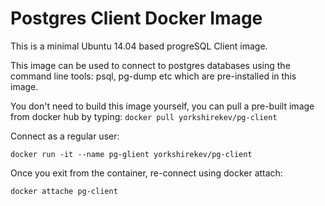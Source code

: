 Postgres Client Docker Image
===================

This is a minimal Ubuntu 14.04 based progreSQL Client image.

This image can be used to connect to postgres databases using the command line tools: psql, pg-dump etc which are pre-installed in this image.

You don't need to build this image yourself, you can pull a pre-built image from docker hub by typing:
`docker pull yorkshirekev/pg-client`

Connect as a regular user:

`docker run -it --name pg-glient yorkshirekev/pg-client`

Once you exit from the container, re-connect using docker attach:

`docker attache pg-client`
